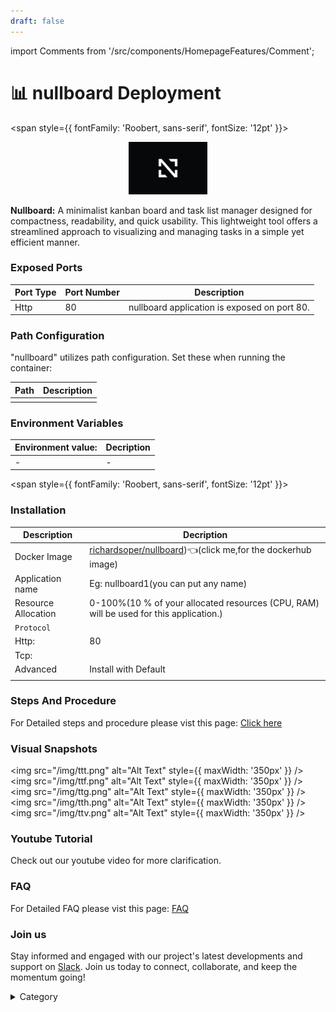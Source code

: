 ```yaml
---
draft: false
---
```

import Comments from '/src/components/HomepageFeatures/Comment';


# 📊 nullboard Deployment

<span style={{ fontFamily: 'Roobert, sans-serif', fontSize: '12pt' }}>


<p align="center">
  <img src="/img/rrv.jpg" alt="Alt Text" width="25%"/>
</p> 

**Nullboard:** A minimalist kanban board and task list manager designed for compactness, readability, and quick usability. This lightweight tool offers a streamlined approach to visualizing and managing tasks in a simple yet efficient manner.


### Exposed Ports

| Port Type | Port Number | Description                               |
| --------- | ----------- | ----------------------------------------- |
| Http      | 80          | nullboard application is exposed on port 80. |

### Path Configuration

"nullboard" utilizes path configuration. Set these when running the container:

| Path                          | Description                                |
| ----------------------------- | ------------------------------------------ |
|       |  |


### Environment Variables


|   **Environment value:**          | Decription                                                                                                               | 
| --------------------- | ------                                                                                                                   | 
|-       |  -                              |

</span>



<span style={{ fontFamily: 'Roobert, sans-serif', fontSize: '12pt' }}>

### Installation
|  Description          | Decription                                                                                                               | 
| --------------------- | ------                                                                                                                   | 
| Docker Image          |  [richardsoper/nullboard](https://hub.docker.com/r/richardsoper/nullboard))👈(click me,for the dockerhub image)                                   |
| Application name      |  Eg: nullboard1(you can put any name)                                                                                        | 
| Resource Allocation   |  0-100%(10 % of your allocated resources (CPU, RAM) will be used for this application.)                                  | 
| `Protocol`            |                                                                                                                          | 
|  Http:                | 80                                                                                                                      |
|  Tcp:                 |                                                                                                                          | 
|    Advanced           |    Install with Default                                                                                                  |
                                                                       |


### Steps And Procedure

For Detailed steps and procedure please vist this page: [Click here](https://techscaleinfinite.github.io/introduction/cloud-float/Steps%20and%20procedure)




### Visual Snapshots



<img src="/img/ttt.png" alt="Alt Text" style={{ maxWidth: '350px' }} />
<img src="/img/ttf.png" alt="Alt Text" style={{ maxWidth: '350px' }} />
<img src="/img/ttg.png" alt="Alt Text" style={{ maxWidth: '350px' }} />
<img src="/img/tth.png" alt="Alt Text" style={{ maxWidth: '350px' }} />
<img src="/img/ttv.png" alt="Alt Text" style={{ maxWidth: '350px' }} />


### Youtube Tutorial&#x20;

Check out our youtube video for more clarification.



### FAQ

For Detailed FAQ please vist this page: [FAQ](https://techscaleinfinite.github.io/FAQ)

### Join us

Stay informed and engaged with our project's latest developments and support on [Slack](https://app.slack.com/client/T04QS32JX6E/C04QKEWE146). Join us today to connect, collaborate, and keep the momentum going!&#x20;

<details>

<summary>Category</summary>

Kubernetes, cloud computing, DevOps, cloud services, hosting platform, container orchestration, cloud infrastructure, cloud deployment, cloud management, cloud technology, cloud solutions, nullboard&#x20;

</details>

</span>

<Comments />